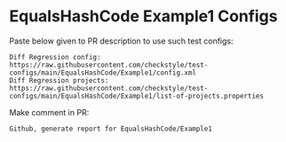# EqualsHashCode Example1 Configs
Paste below given to PR description to use such test configs:
```
Diff Regression config: https://raw.githubusercontent.com/checkstyle/test-configs/main/EqualsHashCode/Example1/config.xml
Diff Regression projects: https://raw.githubusercontent.com/checkstyle/test-configs/main/EqualsHashCode/Example1/list-of-projects.properties
```
Make comment in PR:
```
Github, generate report for EqualsHashCode/Example1
```
